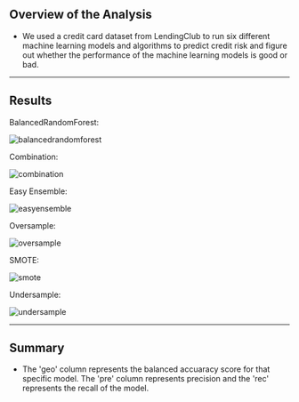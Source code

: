 ## Overview of the Analysis
- We used a credit card dataset from LendingClub to run six different machine learning models and algorithms to predict credit risk and figure out whether the performance of the machine learning models is good or bad.
--------------------------
## Results
BalancedRandomForest:

![balancedrandomforest](https://user-images.githubusercontent.com/80421977/125850694-a3598c7d-a4c0-4542-a3b2-2c7465287d31.PNG)

Combination:

![combination](https://user-images.githubusercontent.com/80421977/125850712-70012c9e-b9cb-4704-a40a-6fd311806023.PNG)

Easy Ensemble:

![easyensemble](https://user-images.githubusercontent.com/80421977/125850726-8dd5f13d-5788-4b61-afe0-eb30c8576942.PNG)

Oversample:

![oversample](https://user-images.githubusercontent.com/80421977/125850731-8a5236b8-34fe-4dbe-93ad-b7e44c89a36b.PNG)

SMOTE:

![smote](https://user-images.githubusercontent.com/80421977/125850733-67d2e4c3-9cce-4379-ab17-16b89a23e030.PNG)

Undersample:

![undersample](https://user-images.githubusercontent.com/80421977/125850742-79478179-30eb-4395-91bc-56b009899e19.PNG)


--------------------------
## Summary
- The 'geo' column represents the balanced accuaracy score for that specific model. The 'pre' column represents precision and the 'rec' represents the recall of the model. 

